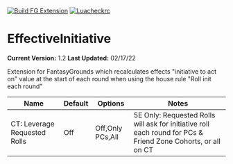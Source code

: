 [![Build FG Extension](https://github.com/rhagelstrom/EffectiveInitiative/actions/workflows/create-release.yml/badge.svg)](https://github.com/rhagelstrom/EffectiveInitiative/actions/workflows/create-release.yml) [![Luacheckrc](https://github.com/rhagelstrom/EffectiveInitiative/actions/workflows/luacheck.yml/badge.svg)](https://github.com/rhagelstrom/EffectiveInitiative/actions/workflows/luacheck.yml)
# EffectiveInitiative

**Current Version:** 1.2
**Last Updated:** 02/17/22

Extension for FantasyGrounds which recalculates effects "initiative to act on" value at the start of each round when using the house rule "Roll init each round"

| Name| Default | Options | Notes |
|---|---|---|---|
|CT: Leverage Requested Rolls| Off| Off,Only PCs,All| 5E Only: Requested Rolls will ask for initiative roll each round for PCs & Friend Zone Cohorts, or all on CT|